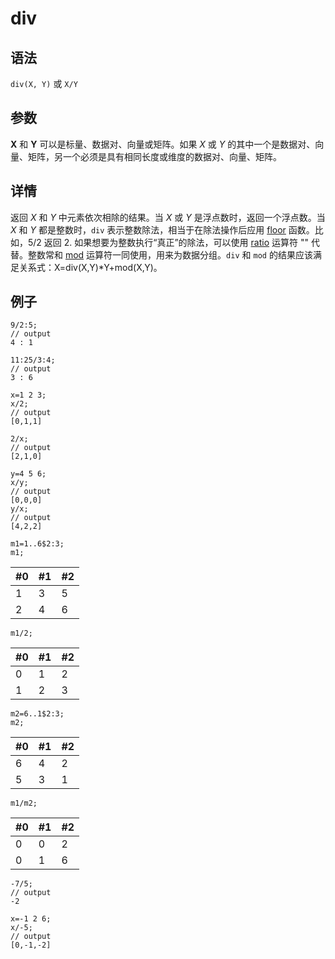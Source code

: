 # div

## 语法

`div(X, Y)` 或 `X/Y`

## 参数

**X** 和 **Y** 可以是标量、数据对、向量或矩阵。如果 *X* 或 *Y*
的其中一个是数据对、向量、矩阵，另一个必须是具有相同长度或维度的数据对、向量、矩阵。

## 详情

返回 *X* 和 *Y* 中元素依次相除的结果。当 *X* 或 *Y*
是浮点数时，返回一个浮点数。当 *X* 和 *Y* 都是整数时，`div` 表示整数除法，相当于在除法操作后应用
[floor](../f/floor.md) 函数。比如，5/2 返回 2. 如果想要为整数执行“真正”的除法，可以使用
[ratio](../r/ratio.md) 运算符 "\" 代替。整数常和 [mod](../m/mod.md) 运算符一同使用，用来为数据分组。`div` 和
`mod` 的结果应该满足关系式：X=div(X,Y)\*Y+mod(X,Y)。

## 例子

```
9/2:5;
// output
4 : 1

11:25/3:4;
// output
3 : 6

x=1 2 3;
x/2;
// output
[0,1,1]

2/x;
// output
[2,1,0]

y=4 5 6;
x/y;
// output
[0,0,0]
y/x;
// output
[4,2,2]

m1=1..6$2:3;
m1;
```

| #0 | #1 | #2 |
| --- | --- | --- |
| 1 | 3 | 5 |
| 2 | 4 | 6 |

```
m1/2;
```

| #0 | #1 | #2 |
| --- | --- | --- |
| 0 | 1 | 2 |
| 1 | 2 | 3 |

```
m2=6..1$2:3;
m2;
```

| #0 | #1 | #2 |
| --- | --- | --- |
| 6 | 4 | 2 |
| 5 | 3 | 1 |

```
m1/m2;
```

| #0 | #1 | #2 |
| --- | --- | --- |
| 0 | 0 | 2 |
| 0 | 1 | 6 |

```
-7/5;
// output
-2

x=-1 2 6;
x/-5;
// output
[0,-1,-2]
```

